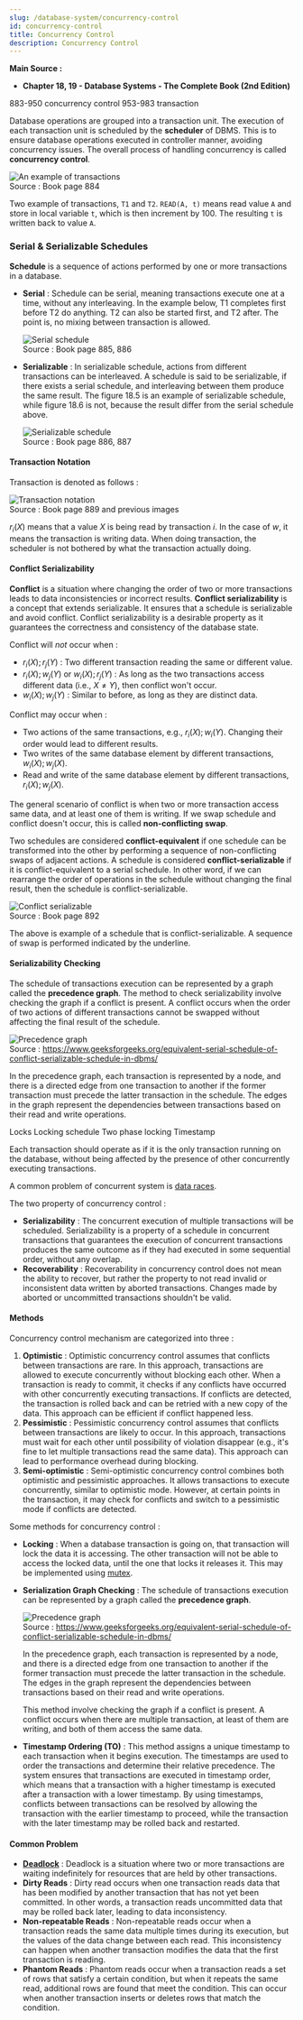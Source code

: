```yaml
---
slug: /database-system/concurrency-control
id: concurrency-control
title: Concurrency Control
description: Concurrency Control
---
```


**Main Source :**

- **Chapter 18, 19 - Database Systems - The Complete Book (2nd Edition)**

883-950 concurrency control
953-983 transaction

Database operations are grouped into a transaction unit. The execution of each transaction unit is scheduled by the **scheduler** of DBMS. This is to ensure database operations executed in controller manner, avoiding concurrency issues. The overall process of handling concurrency is called **concurrency control**.

![An example of transactions](./transactions.png)  
Source : Book page 884

Two example of transactions, `T1` and `T2`. `READ(A, t)` means read value `A` and store in local variable `t`, which is then increment by 100. The resulting `t` is written back to value `A`.

### Serial & Serializable Schedules

**Schedule** is a sequence of actions performed by one or more transactions in a database.

- **Serial** : Schedule can be serial, meaning transactions execute one at a time, without any interleaving. In the example below, T1 completes first before T2 do anything. T2 can also be started first, and T2 after. The point is, no mixing between transaction is allowed.

  ![Serial schedule](./serial-schedule.png)  
   Source : Book page 885, 886

- **Serializable** : In serializable schedule, actions from different transactions can be interleaved. A schedule is said to be serializable, if there exists a serial schedule, and interleaving between them produce the same result. The figure 18.5 is an example of serializable schedule, while figure 18.6 is not, because the result differ from the serial schedule above.

  ![Serializable schedule](./serializable-schedule.png)  
   Source : Book page 886, 887

#### Transaction Notation

Transaction is denoted as follows :

![Transaction notation](./transaction-notation.png)  
Source : Book page 889 and previous images

$r_i(X)$ means that a value $X$ is being read by transaction $i$. In the case of $w$, it means the transaction is writing data. When doing transaction, the scheduler is not bothered by what the transaction actually doing.

#### Conflict Serializability

**Conflict** is a situation where changing the order of two or more transactions leads to data inconsistencies or incorrect results. **Conflict serializability** is a concept that extends serializable. It ensures that a schedule is serializable and avoid conflict. Conflict serializability is a desirable property as it guarantees the correctness and consistency of the database state.

Conflict will _not_ occur when :

- $r_i(X);r_j(Y)$ : Two different transaction reading the same or different value.
- $r_i(X);w_j(Y)$ or $w_i(X);r_j(Y)$ : As long as the two transactions access different data (i.e., $X \ne Y$), then conflict won't occur.
- $w_i(X);w_j(Y)$ : Similar to before, as long as they are distinct data.

Conflict may occur when :

- Two actions of the same transactions, e.g., $r_i(X); w_i(Y)$. Changing their order would lead to different results.
- Two writes of the same database element by different transactions, $w_i(X);w_j(X)$.
- Read and write of the same database element by different transactions, $r_i(X);w_j(X)$.

The general scenario of conflict is when two or more transaction access same data, and at least one of them is writing. If we swap schedule and conflict doesn't occur, this is called **non-conflicting swap**.

Two schedules are considered **conflict-equivalent** if one schedule can be transformed into the other by performing a sequence of non-conflicting swaps of adjacent actions. A schedule is considered **conflict-serializable** if it is conflict-equivalent to a serial schedule. In other word, if we can rearrange the order of operations in the schedule without changing the final result, then the schedule is conflict-serializable.

![Conflict serializable](./conflict-serializable.png)  
Source : Book page 892

The above is example of a schedule that is conflict-serializable. A sequence of swap is performed indicated by the underline.

#### Serializability Checking

The schedule of transactions execution can be represented by a graph called the **precedence graph**. The method to check serializability involve checking the graph if a conflict is present. A conflict occurs when the order of two actions of different transactions cannot be swapped without affecting the final result of the schedule.

  ![Precedence graph](./precedence-graph.png)  
  Source : https://www.geeksforgeeks.org/equivalent-serial-schedule-of-conflict-serializable-schedule-in-dbms/

  In the precedence graph, each transaction is represented by a node, and there is a directed edge from one transaction to another if the former transaction must precede the latter transaction in the schedule. The edges in the graph represent the dependencies between transactions based on their read and write operations. 

Locks
Locking schedule
Two phase locking
Timestamp


Each transaction should operate as if it is the only transaction running on the database, without being affected by the presence of other concurrently executing transactions.

A common problem of concurrent system is [data races](/computer-and-programming-fundamentals/concurrency-and-parallelism#race-condition).

The two property of concurrency control :

- **Serializability** : The concurrent execution of multiple transactions will be scheduled. Serializability is a property of a schedule in concurrent transactions that guarantees the execution of concurrent transactions produces the same outcome as if they had executed in some sequential order, without any overlap.
- **Recoverability** : Recoverability in concurrency control does not mean the ability to recover, but rather the property to not read invalid or inconsistent data written by aborted transactions. Changes made by aborted or uncommitted transactions shouldn't be valid.

#### Methods

Concurrency control mechanism are categorized into three :

1. **Optimistic** : Optimistic concurrency control assumes that conflicts between transactions are rare. In this approach, transactions are allowed to execute concurrently without blocking each other. When a transaction is ready to commit, it checks if any conflicts have occurred with other concurrently executing transactions. If conflicts are detected, the transaction is rolled back and can be retried with a new copy of the data. This approach can be efficient if conflict happened less.
2. **Pessimistic** : Pessimistic concurrency control assumes that conflicts between transactions are likely to occur. In this approach, transactions must wait for each other until possibility of violation disappear (e.g., it's fine to let multiple transactions read the same data). This approach can lead to performance overhead during blocking.
3. **Semi-optimistic** : Semi-optimistic concurrency control combines both optimistic and pessimistic approaches. It allows transactions to execute concurrently, similar to optimistic mode. However, at certain points in the transaction, it may check for conflicts and switch to a pessimistic mode if conflicts are detected.

Some methods for concurrency control :

- **Locking** : When a database transaction is going on, that transaction will lock the data it is accessing. The other transaction will not be able to access the locked data, until the one that locks it releases it. This may be implemented using [mutex](/operating-system/multithreading#locks--mutex).
- **Serialization Graph Checking** : The schedule of transactions execution can be represented by a graph called the **precedence graph**.

  ![Precedence graph](./precedence-graph.png)  
  Source : https://www.geeksforgeeks.org/equivalent-serial-schedule-of-conflict-serializable-schedule-in-dbms/

  In the precedence graph, each transaction is represented by a node, and there is a directed edge from one transaction to another if the former transaction must precede the latter transaction in the schedule. The edges in the graph represent the dependencies between transactions based on their read and write operations.

  This method involve checking the graph if a conflict is present. A conflict occurs when there are multiple transaction, at least of them are writing, and both of them access the same data.

- **Timestamp Ordering (TO)** : This method assigns a unique timestamp to each transaction when it begins execution. The timestamps are used to order the transactions and determine their relative precedence. The system ensures that transactions are executed in timestamp order, which means that a transaction with a higher timestamp is executed after a transaction with a lower timestamp. By using timestamps, conflicts between transactions can be resolved by allowing the transaction with the earlier timestamp to proceed, while the transaction with the later timestamp may be rolled back and restarted.

#### Common Problem

- **[Deadlock](/operating-system/process-synchronization#deadlock)** : Deadlock is a situation where two or more transactions are waiting indefinitely for resources that are held by other transactions.
- **Dirty Reads** : Dirty read occurs when one transaction reads data that has been modified by another transaction that has not yet been committed. In other words, a transaction reads uncommitted data that may be rolled back later, leading to data inconsistency.
- **Non-repeatable Reads** : Non-repeatable reads occur when a transaction reads the same data multiple times during its execution, but the values of the data change between each read. This inconsistency can happen when another transaction modifies the data that the first transaction is reading.
- **Phantom Reads** : Phantom reads occur when a transaction reads a set of rows that satisfy a certain condition, but when it repeats the same read, additional rows are found that meet the condition. This can occur when another transaction inserts or deletes rows that match the condition.
